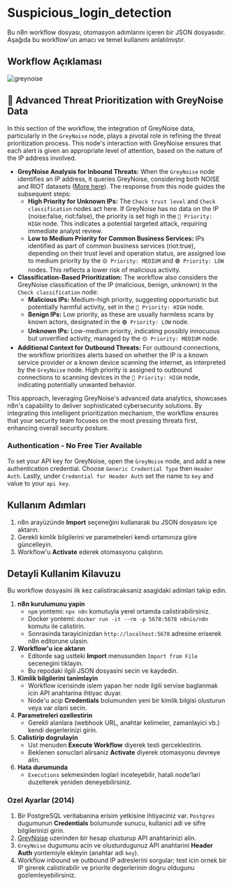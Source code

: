 # Suspicious_login_detection

Bu n8n workflow dosyası, otomasyon adımlarını içeren bir JSON dosyasıdır.
Aşağıda bu workflow'un amacı ve temel kullanımı anlatılmıştır.

## Workflow Açıklaması
![greynoise](https://i.imgur.com/4vSwTkY.png)
## 🚦 Advanced Threat Prioritization with GreyNoise Data

In this section of the workflow, the integration of GreyNoise data, particularly in the `GreyNoise` node, plays a pivotal role in refining the threat prioritization process. This node's interaction with GreyNoise ensures that each alert is given an appropriate level of attention, based on the nature of the IP address involved.

-   **GreyNoise Analysis for Inbound Threats:** When the `GreyNoise` node identifies an IP address, it queries GreyNoise, considering both NOISE and RIOT datasets ([More here](https://docs.greynoise.io/docs/riot-data)). The response from this node guides the subsequent steps:
    -   **High Priority for Unknown IPs:** The `Check trust level` and `Check classification` nodes act here. If GreyNoise has no data on the IP (noise:false, riot:false), the priority is set high in the `🔴 Priority: HIGH` node. This indicates a potential targeted attack, requiring immediate analyst review.
    -   **Low to Medium Priority for Common Business Services:** IPs identified as part of common business services (riot:true), depending on their trust level and operation status, are assigned low to medium priority by the `🟡 Priority: MEDIUM` and `🟢 Priority: LOW` nodes. This reflects a lower risk of malicious activity.
-   **Classification-Based Prioritization:** The workflow also considers the GreyNoise classification of the IP (malicious, benign, unknown) in the `Check classification` node:
    -   **Malicious IPs:** Medium-high priority, suggesting opportunistic but potentially harmful activity, set in the `🔴 Priority: HIGH` node.
    -   **Benign IPs:** Low priority, as these are usually harmless scans by known actors, designated in the `🟢 Priority: LOW` node.
    -   **Unknown IPs:** Low-medium priority, indicating possibly innocuous but unverified activity, managed by the `🟡 Priority: MEDIUM` node.
-   **Additional Context for Outbound Threats:** For outbound connections, the workflow prioritizes alerts based on whether the IP is a known service provider or a known device scanning the internet, as interpreted by the `GreyNoise` node. High priority is assigned to outbound connections to scanning devices in the `🔴 Priority: HIGH` node, indicating potentially unwanted behavior.


This approach, leveraging GreyNoise's advanced data analytics, showcases n8n's capability to deliver sophisticated cybersecurity solutions. By integrating this intelligent prioritization mechanism, the workflow ensures that your security team focuses on the most pressing threats first, enhancing overall security posture.

### Authentication - No Free Tier Available

To set your API key for GreyNoise, open the `GreyNoise` node, and add a new authentication credential. Choose `Generic Credential Type` then `Header Auth`. Lastly, under `Credential for Header Auth` set the name to `key` and value to your `api key`.

## Kullanım Adımları
1. n8n arayüzünde **Import** seçeneğini kullanarak bu JSON dosyasını içe aktarın.
2. Gerekli kimlik bilgilerini ve parametreleri kendi ortamınıza göre güncelleyin.
3. Workflow'u **Activate** ederek otomasyonu çalıştırın.
## Detayli Kullanim Kilavuzu

Bu workflow dosyasini ilk kez calistiracaksaniz asagidaki adimlari takip edin.

1. **n8n kurulumunu yapin**  
   - `npm` yontemi: `npx n8n` komutuyla yerel ortamda calistirabilirsiniz.  
   - Docker yontemi: `docker run -it --rm -p 5678:5678 n8nio/n8n` komutu ile calistirin.  
   - Sonrasinda tarayicinizdan `http://localhost:5678` adresine eriserek n8n editorune ulasin.
2. **Workflow'u ice aktarın**  
   - Editorde sag ustteki **Import** menusunden `Import from File` secenegini tiklayin.  
   - Bu repodaki ilgili JSON dosyasini secin ve kaydedin.
3. **Kimlik bilgilerini tanimlayin**  
   - Workflow icerisinde islem yapan her node ilgili servise baglanmak icin API anahtarina ihtiyac duyar.  
   - Node'u acip **Credentials** bolumunden yeni bir kimlik bilgisi olusturun veya var olani secin.
4. **Parametreleri ozellestirin**  
   - Gerekli alanlara (webhook URL, anahtar kelimeler, zamanlayici vb.) kendi degerlerinizi girin.
5. **Calistirip dogrulayin**  
   - Ust menuden **Execute Workflow** diyerek testi gerceklestirin.  
   - Beklenen sonuclari alirsaniz **Activate** diyerek otomasyonu devreye alin.
6. **Hata durumunda**  
   - `Executions` sekmesinden loglari inceleyebilir, hatali node'lari duzelterek yeniden deneyebilirsiniz.

### Ozel Ayarlar (2014)
1. Bir PostgreSQL veritabanina erisim yetkisine ihtiyaciniz var. `Postgres` dugumunun **Credentials** bolumunde sunucu, kullanici adi ve sifre bilgilerinizi girin.
2. [GreyNoise](https://www.greynoise.io/) uzerinden bir hesap olusturup API anahtarinizi alin.
3. `GreyNoise` dugumunu acin ve olusturdugunuz API anahtarini **Header Auth** yontemiyle ekleyin (anahtar adi `key`).
4. Workflow inbound ve outbound IP adreslerini sorgular; test icin ornek bir IP girerek calistirabilir ve priorite degerlerinin dogru oldugunu gozlemleyebilirsiniz.

